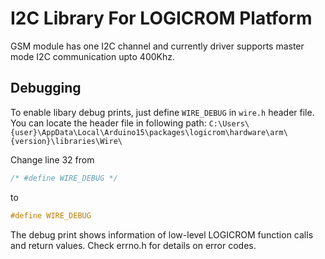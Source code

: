 # I2C Library For LOGICROM Platform
GSM module has one I2C channel and currently driver supports master mode I2C communication upto 400Khz.

## Debugging
To enable libary debug prints, just define `WIRE_DEBUG` in `wire.h` header file.
You can locate the header file in following path:
`C:\Users\{user}\AppData\Local\Arduino15\packages\logicrom\hardware\arm\{version}\libraries\Wire\`

Change line 32 from
```c++
/* #define WIRE_DEBUG */
```
to
```c++
#define WIRE_DEBUG
```

The debug print shows information of low-level LOGICROM function calls and return values. Check errno.h for details on error codes.
